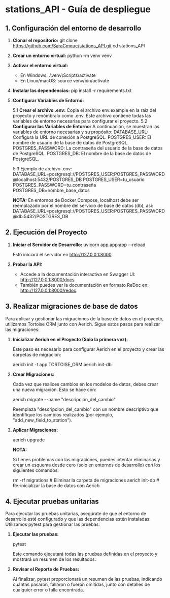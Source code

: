 # stations_API - Guía de despliegue
## 1. Configuración del entorno de desarrollo
1. **Clonar el repositorio:**
    git clone https://github.com/SaraCmque/stations_API.git
    cd stations_API

2. **Crear un entorno virtual:**
    python -m venv venv

3. **Activar el entorno virtual:**
    - En Windows: .\venv\Scripts\activate
    - En Linux/macOS: source venv/bin/activate

4. **Instalar las dependencias:**
    pip install -r requirements.txt

5. **Configurar Variables de Entorno:**

    5.1 **Crear el archivo .env:** Copia el archivo env.example en la raíz del proyecto y renómbralo como .env. Este archivo contiene todas las variables de entorno necesarias para configurar el proyecto.
    5.2 **Configurar las Variables de Entorno:** A continuación, se muestran las variables de entorno necesarias y su propósito:
       DATABASE_URL: Configura la URL de conexión a PostgreSQL.
       POSTGRES_USER: El nombre de usuario de la base de datos de PostgreSQL.
       POSTGRES_PASSWORD: La contraseña del usuario de la base de datos de PostgreSQL.
       POSTGRES_DB: El nombre de la base de datos de PostgreSQL.

    5.3 Ejemplo de archivo .env:
       DATABASE_URL=postgresql://POSTGRES_USER:POSTGRES_PASSWORD@localhost:5432/POSTGRES_DB
       POSTGRES_USER=tu_usuario
       POSTGRES_PASSWORD=tu_contraseña
       POSTGRES_DB=nombre_base_datos

   **NOTA:** En entornos de Docker Compose, localhost debe ser reemplazado por el nombre del servicio de base de datos (db), así:
       DATABASE_URL=postgresql://POSTGRES_USER:POSTGRES_PASSWORD@db:5432/POSTGRES_DB

## 2. Ejecución del Proyecto

1. **Iniciar el Servidor de Desarrollo:**
    uvicorn app.app:app --reload

    Esto iniciará el servidor en http://127.0.0.1:8000.

2. **Probar la API:**
    - Accede a la documentación interactiva en Swagger UI: http://127.0.0.1:8000/docs.
    - También puedes ver la documentación en formato ReDoc en: http://127.0.0.1:8000/redoc.

## 3. Realizar migraciones de base de datos

Para aplicar y gestionar las migraciones de la base de datos en el proyecto, utilizamos Tortoise ORM junto con Aerich. Sigue estos pasos para realizar las migraciones:

1. **Inicializar Aerich en el Proyecto (Solo la primera vez):**

    Este paso es necesario para configurar Aerich en el proyecto y crear las carpetas de migración:

    aerich init -t app.TORTOISE_ORM
    aerich init-db

2. **Crear Migraciones:**

    Cada vez que realices cambios en los modelos de datos, debes crear una nueva migración. Esto se hace con:

    aerich migrate --name "descripcion_del_cambio"

    Reemplaza "descripcion_del_cambio" con un nombre descriptivo que identifique los cambios realizados (por ejemplo, "add_new_field_to_station").

3. **Aplicar Migraciones:**

    aerich upgrade

    **NOTA:**

    Si tienes problemas con las migraciones, puedes intentar eliminarlas y crear un esquema desde cero (solo en entornos de desarrollo) con los siguientes comandos:

    rm -rf migrations  # Eliminar la carpeta de migraciones
    aerich init-db     # Re-inicializar la base de datos con Aerich

## 4. Ejecutar pruebas unitarias

Para ejecutar las pruebas unitarias, asegúrate de que el entorno de desarrollo esté configurado y que las dependencias estén instaladas. Utilizamos pytest para gestionar las pruebas:

1. **Ejecutar las pruebas:**

    pytest

    Este comando ejecutará todas las pruebas definidas en el proyecto y mostrará un resumen de los resultados.

2. **Revisar el Reporte de Pruebas:**

    Al finalizar, pytest proporcionará un resumen de las pruebas, indicando cuántas pasaron, fallaron o fueron omitidas, junto con detalles de cualquier error o falla encontrada.
